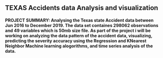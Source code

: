 ## TEXAS Accidents data Analysis and visualization
#### PROJECT SUMMARY: Analysing the Texas state Accident data between Jun 2016 to December 2019. The data set containes 298062 observations and 49 variables which is 50mb size file. As part of the project i will be working on analyzing the data pattern of the accident data, visualizing, predicting the severity accuracy using the Regression and KNearest Neighbor Machine learning alogorithms, and time series analysis of the data.
